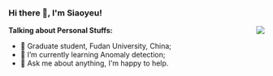 ### Hi there 👋, I'm Siaoyeu!

<!--
**vvvu/vvvu** is a ✨ _special_ ✨ repository because its `README.md` (this file) appears on your GitHub profile.

Here are some ideas to get you started:

- 🔭 I’m currently working on ...
- 🌱 I’m currently learning ...
- 👯 I’m looking to collaborate on ...
- 🤔 I’m looking for help with ...
- 💬 Ask me about ...
- 📫 How to reach me: ...
- 😄 Pronouns: ...
- ⚡ Fun fact: ...
-->

<img align='right' src="https://github-readme-stats.vercel.app/api?username=vvvu&hide_border=true&show_icons=true&theme=buefy">

**Talking about Personal Stuffs:**

- 🔭 Graduate student, Fudan University, China;
- 🌱 I’m currently learning Anomaly detection;
- 💬 Ask me about anything, I'm happy to help.

